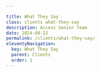 ```yaml
---

title: What They Say
class: clients what-they-say
description: Access Senior Team
date: 2024-08-22
permalink: /clients/what-they-say/
eleventyNavigation:
  key: What They Say
  parent: Clients
  order: 1
---
```

